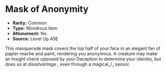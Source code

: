 
# Mask of Anonymity

* **Rarity:** Common
* **Type:** Wondrous Item
* **Attunement:** No
* **Source:** Level Up A5E


This masquerade mask covers the top half of your face in an elegant fan of papier-mache and paint, rendering you anonymous. A creature may make an Insight check opposed by your Deception to determine your identity, but does so at _disadvantage_ , even through a magical_/_ sensor.
